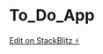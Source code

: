 # To_Do_App

[Edit on StackBlitz ⚡️](https://stackblitz.com/edit/create-a-basic-angular-component-rwx5dt)